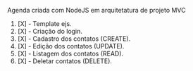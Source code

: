 Agenda criada com NodeJS em arquitetatura de projeto MVC

1. [X] - Template ejs.
1. [X] - Criação do login.
1. [X] - Cadastro dos contatos (CREATE).
1. [X] - Edição dos contatos (UPDATE).
1. [X] - Listagem dos contatos (READ).
1. [X] - Deletar contatos (DELETE).
